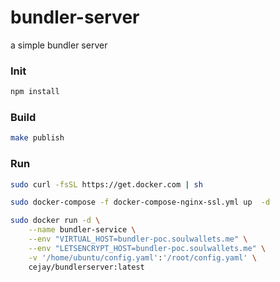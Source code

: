 # bundler-server 
a simple bundler server


### **Init**
```bash
npm install
```

### **Build**
```bash
make publish
```

### **Run**
```bash
sudo curl -fsSL https://get.docker.com | sh

sudo docker-compose -f docker-compose-nginx-ssl.yml up  -d

sudo docker run -d \
    --name bundler-service \
    --env "VIRTUAL_HOST=bundler-poc.soulwallets.me" \
    --env "LETSENCRYPT_HOST=bundler-poc.soulwallets.me" \
    -v '/home/ubuntu/config.yaml':'/root/config.yaml' \
    cejay/bundlerserver:latest
```
